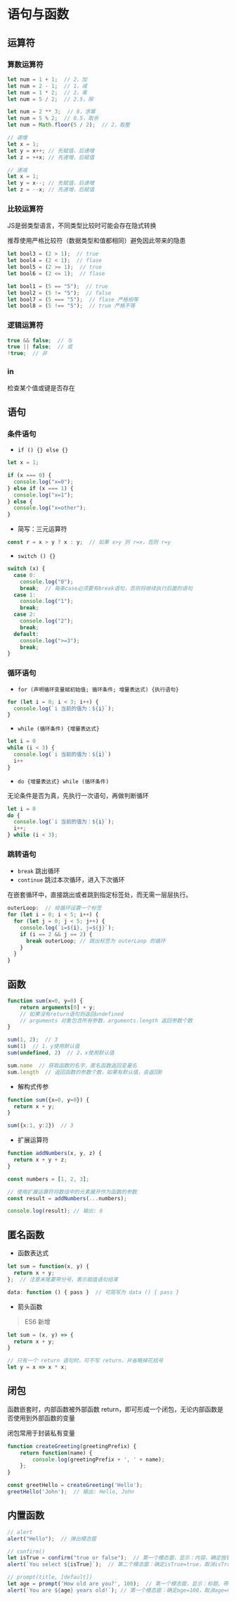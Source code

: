 # 语句与函数

## 运算符

### 算数运算符

```js
let num = 1 + 1;  // 2，加
let num = 2 - 1;  // 1，减
let num = 1 * 2;  // 2，乘
let num = 5 / 2;  // 2.5，除

let num = 2 ** 3;  // 8，求幂
let num = 5 % 2;  // 0.5，取余
let num = Math.floor(5 / 2);  // 2，取整

// 递增
let x = 1;
let y = x++; // 先赋值，后递增
let z = ++x; // 先递增，后赋值

// 递减
let x = 1;
let y = x--; // 先赋值，后递增
let z = --x; // 先递增，后赋值
```

### 比较运算符

JS是弱类型语言，不同类型比较时可能会存在隐式转换

推荐使用严格比较符（数据类型和值都相同）避免因此带来的隐患

```js
let bool3 = (2 > 1);  // true
let bool4 = (2 < 1);  // flase
let bool5 = (2 >= 1);  // true
let bool6 = (2 <= 1);  // flase

let bool1 = (5 == "5");  // true
let bool2 = (5 != "5");  // false
let bool7 = (5 === "5");  // flase 严格相等
let bool8 = (5 !== "5");  // true 严格不等
```

### 逻辑运算符

```js
true && false;  // 与
true || false;  // 或
!true;  // 非
```

### in

检查某个值或键是否存在

## 语句

### 条件语句

- `if () {} else {}`

```js
let x = 1;

if (x === 0) {
  console.log("x=0");
} else if (x === 1) {
  console.log("x=1");
} else {
  console.log("x=other");
}
```

- 简写：三元运算符

```js
const r = x > y ? x : y;  // 如果 x>y 则 r=x，否则 r=y
```

- `switch () {}`

```js
switch (x) {
  case 0:
    console.log("0");
    break;  // 每条case必须要有break语句，否则将继续执行后面的语句
  case 1:
    console.log("1");
    break;
  case 2:
    console.log("2");
    break;
  default:
    console.log(">=3");
    break;
}
```

### 循环语句

- `for (声明循环变量赋初始值; 循环条件; 增量表达式) {执行语句}`

```js
for (let i = 0; i < 3; i++) {
  console.log(`i 当前的值为：${i}`);
}
```

- `while (循环条件) {增量表达式}`

```js
let i = 0
while (i < 3) {
  console.log(`i 当前的值为：${i}`)
  i++
}
```

- `do {增量表达式} while (循环条件)`

无论条件是否为真，先执行一次语句，再做判断循环

```js
let i = 0
do {
  console.log(`i 当前的值为：${i}`);
  i++;
} while (i < 3);
```

### 跳转语句

- `break` 跳出循环
- `continue` 跳过本次循环，进入下次循环

在嵌套循环中，直接跳出或者跳到指定标签处，而无需一层层执行。

```js
outerLoop:  // 给循环设置一个标签
for (let i = 0; i < 5; i++) {
  for (let j = 0; j < 5; j++) {
    console.log(`i=${i}, j=${j}`);
    if (i == 2 && j == 2) {
      break outerLoop; // 跳出标签为 outerLoop 的循环
    }
  }
}
```

## 函数

```js
function sum(x=0, y=0) {
    return arguments[0] + y;
    // 如果没有return语句则返回undefined
    // arguments 对象包含所有参数，arguments.length 返回参数个数
}

sum(1, 2);  // 3
sum(1)  // 1，y使用默认值
sum(undefined, 2)  // 2，x使用默认值

sum.name  // 获取函数的名字，匿名函数返回变量名
sum.length  // 返回函数的参数个数，如果有默认值，会返回0
```

- 解构式传参

```js
function sum({x=0, y=0}) {
  return x + y;
}

sum({x:1, y:2})  // 3
```

- 扩展运算符

```js
function addNumbers(x, y, z) {
  return x + y + z;
}

const numbers = [1, 2, 3];

// 使用扩展运算符将数组中的元素展开作为函数的参数
const result = addNumbers(...numbers);

console.log(result); // 输出: 6
```

## 匿名函数

- 函数表达式

```js
let sum = function(x, y) {
  return x + y;
};  // 注意末尾要带分号，表示赋值语句结束

data: function () { pass }  // 可简写为 data () { pass }
```

- 箭头函数

> ES6 新增

```js
let sum = (x, y) => {
  return x + y;
}

// 只有一个 return 语句时，可不写 return，并省略掉花括号
let y = x => x * x;
```

## 闭包

函数嵌套时，内部函数被外部函数 return，即可形成一个闭包，无论内部函数是否使用到外部函数的变量

闭包常用于封装私有变量

```js
function createGreeting(greetingPrefix) {
    return function(name) {
        console.log(greetingPrefix + ', ' + name);
    };
}

const greetHello = createGreeting('Hello');
greetHello('John');  // 输出: Hello, John
```

## 内置函数

```js
// alert
alert("Hello");  // 弹出模态窗

// confirm()
let isTrue = confirm("true or false");  // 第一个模态窗，显示：内容、确定按钮、取消按钮
alert(`You select ${isTrue}`);  // 第二个模态窗：确定isTrue=true，取消isTrue=false

// prompt(title, [default])
let age = prompt('How old are you?', 100);  // 第一个模态窗，显示：标题、带默认值的输入框、确定按钮、取消按钮
alert(`You are ${age} years old!`); // 第一个模态窗：确定age=100，取消age=null
```
